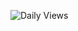 ![Daily Views](https://views-counter.vercel.app/badge?pageId=yuiai03&leftColor=000000&rightColor=ff8080&type=daily&label=.)
